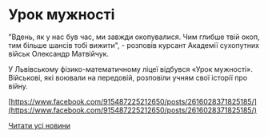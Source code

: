 # Урок мужності

"Вдень, як у нас був час, ми завжди окопувалися. Чим глибше твій окоп, тим більше шансів тобі вижити", - розповів курсант Академії сухопутних військ Олександр Матвійчук.

У Львівському фізико-математичному ліцеї відбувся «Урок мужності». Військові, які воювали на передовій, розповіли учням свої історії про війну.

[https://www.facebook.com/915487225212650/posts/2616028371825185/](https://www.facebook.com/915487225212650/posts/2616028371825185/)



[Читати усі новини](/news)

